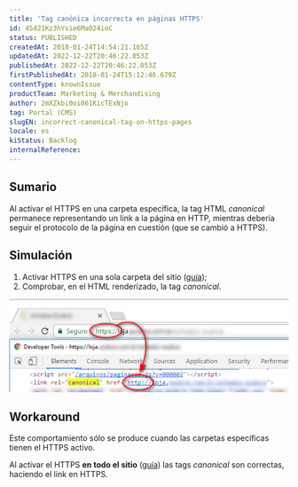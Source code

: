 ```yaml
---
title: 'Tag canónica incorrecta en páginas HTTPS'
id: 45d21Kz3hYsie6MaO24ioC
status: PUBLISHED
createdAt: 2018-01-24T14:54:21.165Z
updatedAt: 2022-12-22T20:46:22.053Z
publishedAt: 2022-12-22T20:46:22.053Z
firstPublishedAt: 2018-01-24T15:12:46.679Z
contentType: knownIssue
productTeam: Marketing & Merchandising
author: 2mXZkbi0oi061KicTExNjo
tag: Portal (CMS)
slugEN: incorrect-canonical-tag-on-https-pages
locale: es
kiStatus: Backlog
internalReference: 
---
```


## Sumario

Al activar el HTTPS en una carpeta específica, la tag HTML _canonical_ permanece representando un link a la página en HTTP, mientras debería seguir el protocolo de la página en cuestión (que se cambió a HTTPS).

## Simulación

1. Activar HTTPS en una sola carpeta del sitio ([guía](https://help.vtex.com/tutorial/--frequentlyAskedQuestions_4378));
2. Comprobar, en el HTML renderizado, la tag _canonical_.

![image](https://raw.githubusercontent.com/vtexdocs/known-issues/refs/heads/main/docs/es/known-issues/Marketing%20&%20Merchandising/tag-canonica-incorrecta-en-paginas-https_1.png)

## Workaround

Este comportamiento sólo se produce cuando las carpetas específicas tienen el HTTPS activo.

Al activar el HTTPS **en todo el sitio** ([guía](http://help.vtex.com/es/tutorial/--1igIyCv5IiGWGIekqYYI02)) las tags _canonical_ son correctas, haciendo el link en HTTPS.

